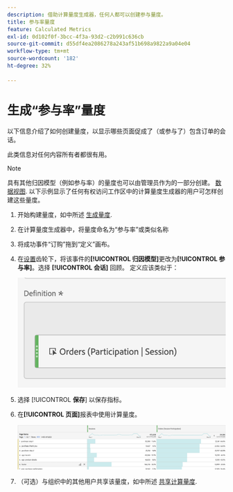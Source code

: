 ```yaml
---
description: 借助计算量度生成器，任何人都可以创建参与量度。
title: 参与率量度
feature: Calculated Metrics
exl-id: 0d102f0f-3bcc-4f3a-93d2-c2b991c636cb
source-git-commit: d55df4ea2086278a243af51b698a9822a9a04e04
workflow-type: tm+mt
source-wordcount: '182'
ht-degree: 32%

---
```


# 生成“参与率”量度

以下信息介绍了如何创建量度，以显示哪些页面促成了（或参与了）包含订单的会话。

此类信息对任何内容所有者都很有用。

>[!NOTE]
>
>具有其他归因模型（例如参与率）的量度也可以由管理员作为的一部分创建。 [数据视图](https://experienceleague.adobe.com/docs/analytics-platform/using/cja-dataviews/data-views.html). 以下示例显示了任何有权访问工作区中的计算量度生成器的用户可怎样创建这些量度。

1. 开始构建量度，如中所述 [生成量度](/help/components/calc-metrics/cm-workflow/cm-build-metrics.md).
1. 在计算量度生成器中，将量度命名为“参与率”或类似名称
1. 将成功事件“订购”拖到“定义”画布。
1. 在[设置](/help/components/calc-metrics/cm-workflow/m-metric-type-alloc.md)齿轮下，将该事件的&#x200B;**[!UICONTROL 归因模型]**&#x200B;更改为&#x200B;**[!UICONTROL 参与率]**。选择 **[!UICONTROL 会话]** 回顾。 定义应该类似于：

   ![](assets/participation.png)

1. 选择 [!UICONTROL **保存**] 以保存指标。
1. 在&#x200B;**[!UICONTROL 页面]**&#x200B;报表中使用计算量度。

   ![](assets/participation-pages.png)

1. （可选）与组织中的其他用户共享该量度，如中所述 [共享计算量度](/help/components/calc-metrics/cm-workflow/cm-sharing.md).
